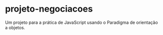 # projeto-negociacoes
Um projeto para a prática de JavaScript usando o Paradigma de orientação a objetos.
